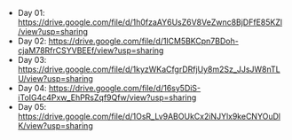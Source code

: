 - Day 01: https://drive.google.com/file/d/1h0fzaAY6UsZ6V8VeZwnc8BjDFfE85KZl/view?usp=sharing
- Day 02: https://drive.google.com/file/d/1lCM5BKCpn7BDoh-cjaM78RfrCSYVBEEf/view?usp=sharing
- Day 03: https://drive.google.com/file/d/1kyzWKaCfgrDRfjUy8m2Sz_JJsJW8nTLU/view?usp=sharing
- Day 04: https://drive.google.com/file/d/16sy5DiS-iToIG4c4Pxw_EhPRsZqf9Qfw/view?usp=sharing
- Day 05: https://drive.google.com/file/d/1OsR_Lv9ABOUkCx2iNJYlx9keCNYOuDlK/view?usp=sharing
